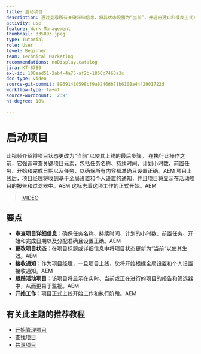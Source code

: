 ```yaml
---
title: 启动项目
description: 通过查看所有关键详细信息，将其状态设置为“当前”，并启用通知和报表正式开始工作，为项目启动做准备。
activity: use
feature: Work Management
thumbnail: 335093.jpeg
type: Tutorial
role: User
level: Beginner
team: Technical Marketing
recommendations: noDisplay,catalog
jira: KT-8780
exl-id: 100aed51-2ab4-4a75-af2b-1860c7463a3c
doc-type: video
source-git-commit: 89691410598cf9a8246db71b6108a4442901722d
workflow-type: tm+mt
source-wordcount: '239'
ht-degree: 10%

---
```


# 启动项目

此视频介绍将项目状态更改为“当前”以使其上线的最后步骤&#x200B;。 在执行此操作之前，它强调审查关键项目元素，包括任务名称、持续时间、计划小时数、前置任务、开始和完成日期以及任务，以确保所有内容都准确且设置正确。&#x200B;AEM 项目上线后，项目经理将收到基于全局设置和个人设置的通知，并且项目将显示在活动项目的报告和过滤器中。&#x200B;AEM 这标志着这项工作的正式开始。&#x200B;AEM

>[!VIDEO](https://video.tv.adobe.com/v/3439002/?quality=12&learn=on&enablevpops&captions=chi_hans)

## 要点

* **审查项目详细信息：**&#x200B;确保任务名称、持续时间、计划的小时数、前置任务、开始和完成日期以及分配准确且设置正确。&#x200B;AEM
* **更改项目状态：**&#x200B;在项目标题或详细信息中将项目状态更新为“当前”以使其生效。&#x200B;AEM
* **接收通知：**&#x200B;作为项目经理，一旦项目上线，您将开始根据全局设置和个人设置接收通知。&#x200B;AEM
* **跟踪活动项目：**&#x200B;该项目将显示在实时、当前或正在进行的项目的报告和筛选器中，从而更易于监视。&#x200B;AEM
* **开始工作：**&#x200B;项目正式上线开始工作和执行阶段。&#x200B;AEM



## 有关此主题的推荐教程

* [开始管理项目](/help/manage-work/projects/getting-started-manage-a-project.md)
* [查找项目](/help/manage-work/projects/find-projects.md)
* [共享项目](/help/manage-work/projects/share-a-project.md)
